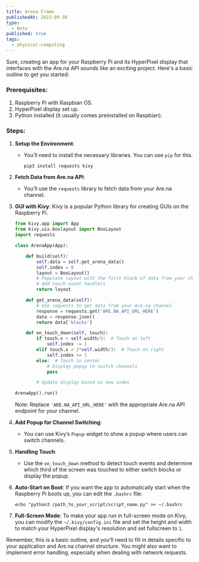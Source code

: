 ```yaml
---
title: Arena Frame
publishedAt: 2023-09-30
type:
  - Note
published: true
tags:
  - physical-computing
---
```



Sure, creating an app for your Raspberry Pi and its HyperPixel display that interfaces with the Are.na API sounds like an exciting project. Here's a basic outline to get you started:

### Prerequisites:

1. Raspberry Pi with Raspbian OS.
2. HyperPixel display set up.
3. Python installed (it usually comes preinstalled on Raspbian).

### Steps:

1. **Setup the Environment**:
   - You'll need to install the necessary libraries. You can use `pip` for this.
     ```
     pip3 install requests kivy
     ```

2. **Fetch Data from Are.na API**:
   - You'll use the `requests` library to fetch data from your Are.na channel.

3. **GUI with Kivy**:
   Kivy is a popular Python library for creating GUIs on the Raspberry Pi.

   ```python
   from kivy.app import App
   from kivy.uix.boxlayout import BoxLayout
   import requests

   class ArenaApp(App):

       def build(self):
           self.data = self.get_arena_data()
           self.index = 0
           layout = BoxLayout()
           # Populate layout with the first block of data from your channel
           # Add touch event handlers
           return layout

       def get_arena_data(self):
           # Use requests to get data from your Are.na channel
           response = requests.get('ARE.NA_API_URL_HERE')
           data = response.json()
           return data['blocks']

       def on_touch_down(self, touch):
           if touch.x < self.width/3:  # Touch on left
               self.index -= 1
           elif touch.x > 2*self.width/3:  # Touch on right
               self.index += 1
           else:  # Touch in center
               # Display popup to switch channels
               pass

           # Update display based on new index

   ArenaApp().run()
   ```

   Note: Replace `'ARE.NA_API_URL_HERE'` with the appropriate Are.na API endpoint for your channel.

4. **Add Popup for Channel Switching**:
   - You can use Kivy’s `Popup` widget to show a popup where users can switch channels.

5. **Handling Touch**:
   - Use the `on_touch_down` method to detect touch events and determine which third of the screen was touched to either switch blocks or display the popup.

6. **Auto-Start on Boot**:
   If you want the app to automatically start when the Raspberry Pi boots up, you can edit the `.bashrc` file:
   ```
   echo "python3 /path_to_your_script/script_name.py" >> ~/.bashrc
   ```

7. **Full-Screen Mode**:
   To make your app run in full-screen mode on Kivy, you can modify the `~/.kivy/config.ini` file and set the height and width to match your HyperPixel display's resolution and set fullscreen to `1`.

Remember, this is a basic outline, and you'll need to fill in details specific to your application and Are.na channel structure. You might also want to implement error handling, especially when dealing with network requests.
